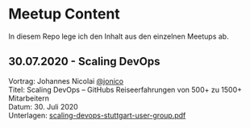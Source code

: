 # Meetup Content

In diesem Repo lege ich den Inhalt aus den einzelnen Meetups ab.

## 30.07.2020 - Scaling DevOps
Vortrag: Johannes Nicolai [@jonico](https://github.com/jonico)  
Titel: Scaling DevOps – GitHubs Reiseerfahrungen von 500+ zu 1500+ Mitarbeitern  
Datum: 30. Juli 2020  
Unterlagen: [scaling-devops-stuttgart-user-group.pdf](doc/scaling-devops-stuttgart-user-group.pdf)  


